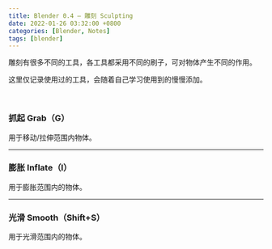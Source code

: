 ```yaml
---
title: Blender 0.4 — 雕刻 Sculpting
date: 2022-01-26 03:32:00 +0800
categories: [Blender, Notes]
tags: [blender]
---
```


雕刻有很多不同的工具，各工具都采用不同的刷子，可对物体产生不同的作用。

这里仅记录使用过的工具，会随着自己学习使用到的慢慢添加。

<br>

### **抓起 Grab（G）**

用于移动/拉伸范围内物体。

---

### **膨胀 Inflate（I）**

用于膨胀范围内的物体。

---

### **光滑 Smooth（Shift+S）**

用于光滑范围内的物体。